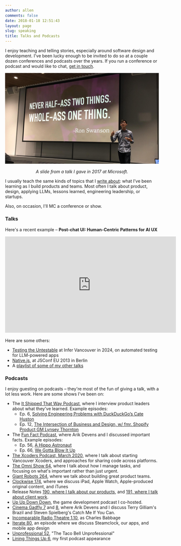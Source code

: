 ```yaml
---
author: allen
comments: false
date: 2018-01-18 12:51:43
layout: page
slug: speaking
title: Talks and Podcasts
---
```


I enjoy teaching and telling stories, especially around software design and development. I've been lucky enough to be invited to do so at a couple dozen conferences and podcasts over the years. If you run a conference or podcast and would like to chat, [get in touch](/contact/).

<img src='/images/allen-speaking.jpg' />
<p style='text-align: center; font-style: italic;'>A slide from a talk I gave in 2017 at Microsoft.</p>

I usually teach the same kinds of topics that I [write about](/archive): what I’ve been learning as I build products and teams. Most often I talk about product, design, applying LLMs, lessons learned, engineering leadership, or startups.

Also, on occasion, I'll MC a conference or show. 

### Talks

Here's a recent example – **Post-chat UI: Human-Centric Patterns for AI UX**

<div class='videoWrapper'>
<iframe width="560" height="315" src="https://www.youtube.com/embed/mRqBjKFyfLc?si=SEWpWtMcGOdEzzXH" title="YouTube video player" frameborder="0" allow="accelerometer; autoplay; clipboard-write; encrypted-media; gyroscope; picture-in-picture; web-share" referrerpolicy="strict-origin-when-cross-origin" allowfullscreen></iframe>
</div>

Here are some others:

- [Testing the Untestable](https://www.youtube.com/watch?v=ZwcN-APT_gE&list=PLRFogIqRBGy_9XPJd37m57v_daaivqiRr&index=2&t=614s) at Infer Vancouver in 2024, on automated testing for LLM-powered apps
- [Native.js](https://www.youtube.com/watch?v=5LUkHss6CAw&list=PLRFogIqRBGy_9XPJd37m57v_daaivqiRr&index=6), at JSConf EU 2013 in Berlin
- A [playlist of some of my other talks](https://www.youtube.com/playlist?list=PLRFogIqRBGy_9XPJd37m57v_daaivqiRr)

### Podcasts

I enjoy guesting on podcasts &ndash; they're most of the fun of giving a talk, with a lot less work. Here are some shows I've been on:

* The [It Shipped That Way Podcast](https://www.itshipped.fm/), where I interview product leaders about what they've learned. Example episodes:
  * Ep. 6, [Solving Engineering Problems with DuckDuckGo’s Cate Huston](https://www.itshipped.fm/episodes/4)
  * Ep. 12, [The Intersection of Business and Design, w/ fmr. Shopify Product GM Lynsey Thornton](https://www.itshipped.fm/episodes/12)
* The [Fun Fact Podcast](https://funfact.fm), where Arik Devens and I discussed important facts. Example episodes:
  * Ep. 56, [A Hippo Astronaut](https://funfact.fm/episodes/56) 
  * Ep. 66, [We Gotta Blow It Up](https://funfact.fm/episodes/66)
* [The Xcoders Podcast, March 2020](https://xcoders.org/2020/03/19/xcoders-podcast-march.html), where I talk about starting Vancouver Xcoders, and approaches for sharing code across platforms.
* [The Omni Show 64](https://theomnishow.omnigroup.com/episode/how-allen-pike-uses-omnifocus-to-run-steamclock), where I talk about how I manage tasks, and focusing on what's important rather than just urgent.
* [Giant Robots 264](http://giantrobots.fm/264), where we talk about building great product teams.
* [Clockwise 174](https://www.relay.fm/clockwise/174), where we discuss iPad, Apple Watch, Apple-produced original content, and iTunes
* Release Notes [190, where I talk about our products](https://releasenotes.tv/190-allen-pike-part-1/), and [191, where I talk about client work](https://releasenotes.tv/191-allen-pike-part-2/).
* [Up Up Down Down](http://upup.fm), the game development podcast I co-hosted.
* [Cinema Gadfly 7](http://cinemagadfly.com/podcast/s1e7.html) and [8](http://cinemagadfly.com/podcast/s1e8.html), where Arik Devens and I discuss Terry Gilliam's Brazil and Steven Spielberg's Catch Me If You Can.
* [Incomparable Radio Theatre 1.10](https://www.theincomparable.com/radio/1.10/index.php), as Charles Babbage
* [Iterate 80](http://www.imore.com/iterate-80-allen-pike-party-monster), an episode where we discuss Steamclock, our apps, and mobile app design
* [Unprofessional 52](http://unprofesh.com/blog/2013/8/8/52-the-taco-bell-unprofessional-allen-pike), "The Taco Bell Unprofessional"
* [Lining Things Up 6](http://liningthingsup.com/#06-Allen-Pike), my first podcast appearance

